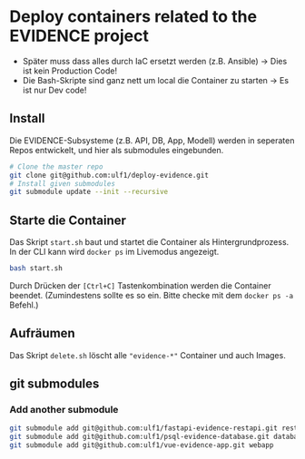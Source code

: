 # Deploy containers related to the EVIDENCE project 
- Später muss dass alles durch IaC ersetzt werden (z.B. Ansible) -> Dies ist kein Production Code!
- Die Bash-Skripte sind ganz nett um local die Container zu starten -> Es ist nur Dev code!


## Install
Die EVIDENCE-Subsysteme (z.B. API, DB, App, Modell) werden in seperaten Repos entwickelt, 
und hier als submodules eingebunden.

```sh
# Clone the master repo
git clone git@github.com:ulf1/deploy-evidence.git
# Install given submodules
git submodule update --init --recursive
```


## Starte die Container
Das Skript `start.sh` baut und startet die Container als Hintergrundprozess.
In der CLI kann wird `docker ps` im Livemodus angezeigt.

```sh
bash start.sh
```

Durch Drücken der `[Ctrl+C]` Tastenkombination werden die Container beendet. 
(Zumindestens sollte es so ein. Bitte checke mit dem `docker ps -a` Befehl.)


## Aufräumen
Das Skript `delete.sh` löscht alle `"evidence-*"` Container und auch Images.


## git submodules

### Add another submodule

```sh
git submodule add git@github.com:ulf1/fastapi-evidence-restapi.git restapi
git submodule add git@github.com:ulf1/psql-evidence-database.git database
git submodule add git@github.com:ulf1/vue-evidence-app.git webapp
```

